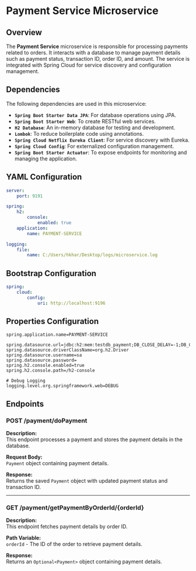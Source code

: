# Payment Service Microservice

## Overview

The **Payment Service** microservice is responsible for processing payments related to orders. It interacts with a database to manage payment details such as payment status, transaction ID, order ID, and amount. The service is integrated with Spring Cloud for service discovery and configuration management.

## Dependencies

The following dependencies are used in this microservice:

- **`Spring Boot Starter Data JPA`**: For database operations using JPA.
- **`Spring Boot Starter Web`**: To create RESTful web services.
- **`H2 Database`**: An in-memory database for testing and development.
- **`Lombok`**: To reduce boilerplate code using annotations.
- **`Spring Cloud Netflix Eureka Client`**: For service discovery with Eureka.
- **`Spring Cloud Config`**: For externalized configuration management.
- **`Spring Boot Starter Actuator`**: To expose endpoints for monitoring and managing the application.

## YAML Configuration

```yaml
server:
    port: 9191

spring:
    h2:
        console:
            enabled: true
    application:
        name: PAYMENT-SERVICE

logging:
    file:
        name: C:/Users/hkhar/Desktop/logs/microservice.log
```

## Bootstrap Configuration

```yaml
spring:
    cloud:
        config:
            uri: http://localhost:9196
```

## Properties Configuration

```properties
spring.application.name=PAYMENT-SERVICE

spring.datasource.url=jdbc:h2:mem:testdb_payment;DB_CLOSE_DELAY=-1;DB_CLOSE_ON_EXIT=FALSE
spring.datasource.driverClassName=org.h2.Driver
spring.datasource.username=sa
spring.datasource.password=
spring.h2.console.enabled=true
spring.h2.console.path=/h2-console

# Debug Logging
logging.level.org.springframework.web=DEBUG
```

## Endpoints

### POST /payment/doPayment

**Description:**  
This endpoint processes a payment and stores the payment details in the database.

**Request Body:**  
`Payment` object containing payment details.

**Response:**  
Returns the saved `Payment` object with updated payment status and transaction ID.

---

### GET /payment/getPaymentByOrderId/{orderId}

**Description:**  
This endpoint fetches payment details by order ID.

**Path Variable:**  
`orderId` - The ID of the order to retrieve payment details.

**Response:**  
Returns an `Optional<Payment>` object containing payment details.

